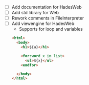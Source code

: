 - [ ] Add documentation for HadesWeb
- [ ] Add std library for Web
- [ ] Rework comments in FileInterpreter
- [ ] Add viewengine for HadesWeb
  * Supports for loop and variables
  ```html
  <html>
    <body>
      <h1>${a}</h1>

      <for:word x in list>
        <ul>${x}</ul>
      <endfor>

    </body>
  </html>
  ```
